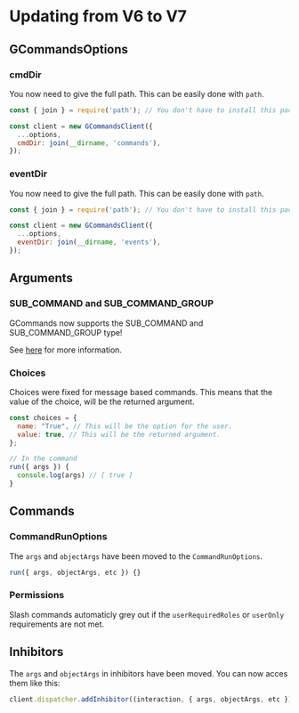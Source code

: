 # Updating from V6 to V7

## GCommandsOptions

### cmdDir
You now need to give the full path. This can be easily done with `path`.

```javascript
const { join } = require('path'); // You don't have to install this package.

const client = new GCommandsClient({
  ...options,
  cmdDir: join(__dirname, 'commands'),
});
```

### eventDir
You now need to give the full path. This can be easily done with `path`.

```javascript
const { join } = require('path'); // You don't have to install this package.

const client = new GCommandsClient({
  ...options,
  eventDir: join(__dirname, 'events'),
});
```

## Arguments

### SUB_COMMAND and SUB_COMMAND_GROUP
GCommands now supports the SUB_COMMAND and SUB_COMMAND_GROUP type! 

See [here](../commands/usingsub.md) for more information.

### Choices
Choices were fixed for message based commands.
This means that the value of the choice, will be the returned argument.

```javascript
const choices = {
  name: "True", // This will be the option for the user.
  value: true, // This will be the returned argument.
};

// In the command
run({ args }) {
  console.log(args) // [ true ]
}
```

## Commands

### CommandRunOptions
The `args` and `objectArgs` have been moved to the `CommandRunOptions`.

```javascript
run({ args, objectArgs, etc }) {}
```

### Permissions
Slash commands automaticly grey out if the `userRequiredRoles` or `userOnly` requirements are not met.

## Inhibitors
The `args` and `objectArgs` in inhibitors have been moved. You can now acces them like this:

```javascript
client.dispatcher.addInhibitor((interaction, { args, objectArgs, etc }) => {});
```
